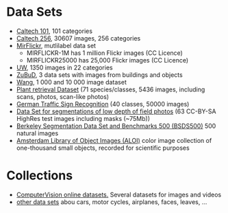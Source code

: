 # Data Sets #
  * [Caltech 101](http://www.vision.caltech.edu/Image_Datasets/Caltech101/), 101 categories
  * [Caltech 256](http://www.vision.caltech.edu/Image_Datasets/Caltech256/), 30607 images, 256 categories
  * [MirFlickr](http://press.liacs.nl/mirflickr/), mutlilabel data set
    * MIRFLICKR-1M has 1 million Flickr images (CC Licence)
    * MIRFLICKR25000 has 25,000 Flickr images (CC Licence)
  * [UW](http://www.cs.washington.edu/research/imagedatabase/groundtruth/_tars.for.download/), 1350 images in 22 categories
  * [ZuBuD](http://www.vision.ee.ethz.ch/showroom/zubud/), 3 data sets with images from buildings and objects
  * [Wang](http://wang.ist.psu.edu/docs/related/), 1 000 and 10 000 image dataset
  * [Plant retrieval Dataset](http://imageclef.org/2011/plants) (71 species/classes, 5436 images, including scans, photos, scan-like photos)
  * [German Traffic Sign Recognition](http://benchmark.ini.rub.de/index.php?section=gtsrb&subsection=dataset) (40 classes, 50000 images)
  * [Data Set for segmentations of low depth of field photos](http://www.dbs.ifi.lmu.de/cms/Publications/Robust_Segmentation_of_Relevant_Regions_in_Low_Depth_of_Field_Images) (63 CC-BY-SA HighRes test images including masks (~75Mb))
  * [Berkeley Segmentation Data Set and Benchmarks 500 (BSDS500)](http://www.eecs.berkeley.edu/Research/Projects/CS/vision/grouping/resources.html) 500 natural images
  * [Amsterdam Library of Object Images (ALOI)](http://staff.science.uva.nl/~aloi/) color image collection of one-thousand small objects, recorded for scientific purposes

# Collections #
  * [ComputerVision online datasets.](http://www.computervisiononline.com/datasets) Several datasets for images and videos
  * [other data sets](http://www.vision.caltech.edu/html-files/archive.html) abou cars, motor cycles, airplanes, faces, leaves, ...